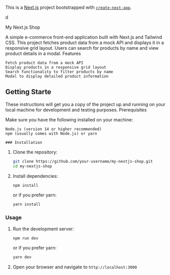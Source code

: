This is a [Next.js](https://nextjs.org/) project bootstrapped with [`create-next-app`](https://github.com/vercel/next.js/tree/canary/packages/create-next-app).

d



My Next.js Shop

A simple e-commerce front-end application built with Next.js and Tailwind CSS. This project fetches product data from a mock API and displays it in a responsive grid layout. Users can search for products by name and view product details in a modal.
Features

    Fetch product data from a mock API
    Display products in a responsive grid layout
    Search functionality to filter products by name
    Modal to display detailed product information

## Getting Starte

These instructions will get you a copy of the project up and running on your local machine for development and testing purposes.
Prerequisites

Make sure you have the following installed on your machine:

    Node.js (version 14 or higher recommended)
    npm (usually comes with Node.js) or yarn

    ### Installation

1. Clone the repository:

    ```bash
    git clone https://github.com/your-username/my-nextjs-shop.git
    cd my-nextjs-shop
    ```

2. Install dependencies:

    ```bash
    npm install
    ```

    or if you prefer yarn:

    ```bash
    yarn install
    ```

### Usage

1. Run the development server:

    ```bash
    npm run dev
    ```

    or if you prefer yarn:

    ```bash
    yarn dev
    ```

2. Open your browser and navigate to `http://localhost:3000`
